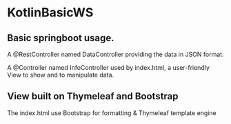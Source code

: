 # KotlinBasicWS

## Basic springboot usage.

A @RestController named DataController providing the data in JSON format.

A @Controller named InfoController used by index.html, a user-friendly View to show and to manipulate data.

## View built on Thymeleaf and Bootstrap

The index.html use Bootstrap for formatting & Thymeleaf template engine
